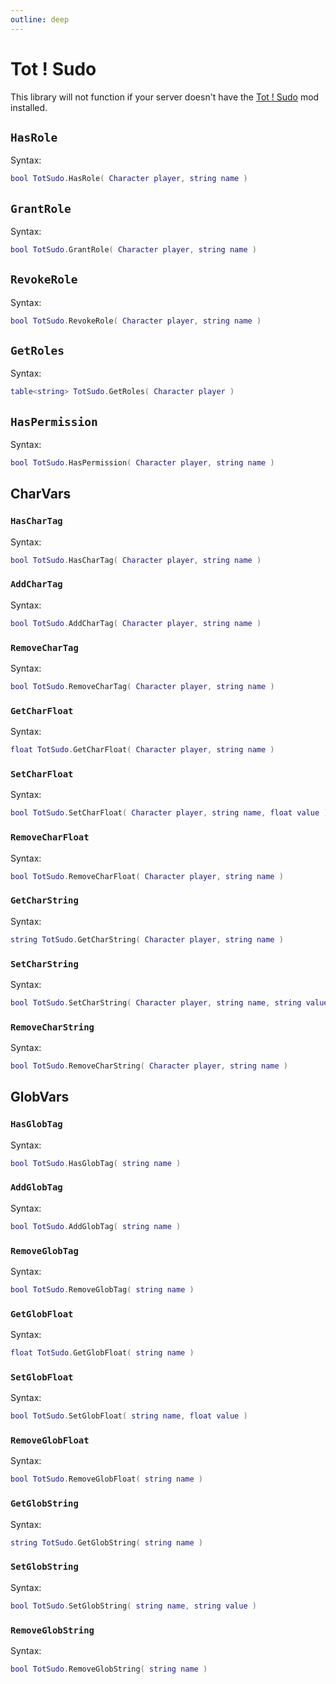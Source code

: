```yaml
---
outline: deep
---
```


# Tot ! Sudo
This library will not function if your server doesn't have the [Tot ! Sudo](https://steamcommunity.com/sharedfiles/filedetails/?id=3036057084) mod installed.

## `HasRole` <Badge type="info" text="function" />

Syntax:
```lua
bool TotSudo.HasRole( Character player, string name )
```

## `GrantRole` <Badge type="info" text="function" />

Syntax:
```lua
bool TotSudo.GrantRole( Character player, string name )
```

## `RevokeRole` <Badge type="info" text="function" />

Syntax:
```lua
bool TotSudo.RevokeRole( Character player, string name )
```

## `GetRoles` <Badge type="info" text="function" />

Syntax:
```lua
table<string> TotSudo.GetRoles( Character player )
```

## `HasPermission` <Badge type="info" text="function" />

Syntax:
```lua
bool TotSudo.HasPermission( Character player, string name )
```

## CharVars

### `HasCharTag` <Badge type="info" text="function" />

Syntax:
```lua
bool TotSudo.HasCharTag( Character player, string name )
```

### `AddCharTag` <Badge type="info" text="function" />

Syntax:
```lua
bool TotSudo.AddCharTag( Character player, string name )
```

### `RemoveCharTag` <Badge type="info" text="function" />

Syntax:
```lua
bool TotSudo.RemoveCharTag( Character player, string name )
```

### `GetCharFloat` <Badge type="info" text="function" />

Syntax:
```lua
float TotSudo.GetCharFloat( Character player, string name )
```

### `SetCharFloat` <Badge type="info" text="function" />

Syntax:
```lua
bool TotSudo.SetCharFloat( Character player, string name, float value )
```

### `RemoveCharFloat` <Badge type="info" text="function" />

Syntax:
```lua
bool TotSudo.RemoveCharFloat( Character player, string name )
```

### `GetCharString` <Badge type="info" text="function" />

Syntax:
```lua
string TotSudo.GetCharString( Character player, string name )
```

### `SetCharString` <Badge type="info" text="function" />

Syntax:
```lua
bool TotSudo.SetCharString( Character player, string name, string value )
```

### `RemoveCharString` <Badge type="info" text="function" />

Syntax:
```lua
bool TotSudo.RemoveCharString( Character player, string name )
```

## GlobVars

### `HasGlobTag` <Badge type="info" text="function" />

Syntax:
```lua
bool TotSudo.HasGlobTag( string name )
```

### `AddGlobTag` <Badge type="info" text="function" />

Syntax:
```lua
bool TotSudo.AddGlobTag( string name )
```

### `RemoveGlobTag` <Badge type="info" text="function" />

Syntax:
```lua
bool TotSudo.RemoveGlobTag( string name )
```

### `GetGlobFloat` <Badge type="info" text="function" />

Syntax:
```lua
float TotSudo.GetGlobFloat( string name )
```

### `SetGlobFloat` <Badge type="info" text="function" />

Syntax:
```lua
bool TotSudo.SetGlobFloat( string name, float value )
```

### `RemoveGlobFloat` <Badge type="info" text="function" />

Syntax:
```lua
bool TotSudo.RemoveGlobFloat( string name )
```

### `GetGlobString` <Badge type="info" text="function" />

Syntax:
```lua
string TotSudo.GetGlobString( string name )
```

### `SetGlobString` <Badge type="info" text="function" />

Syntax:
```lua
bool TotSudo.SetGlobString( string name, string value )
```

### `RemoveGlobString` <Badge type="info" text="function" />

Syntax:
```lua
bool TotSudo.RemoveGlobString( string name )
```